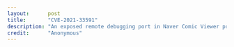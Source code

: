 ```yaml
---
layout:      post
title:       "CVE-2021-33591"
description: "An exposed remote debugging port in Naver Comic Viewer prior to 1.0.15.0 allowed a remote attacker to execute arbitrary code via a crafted HTML page."
credit:      "Anonymous"
---
```

